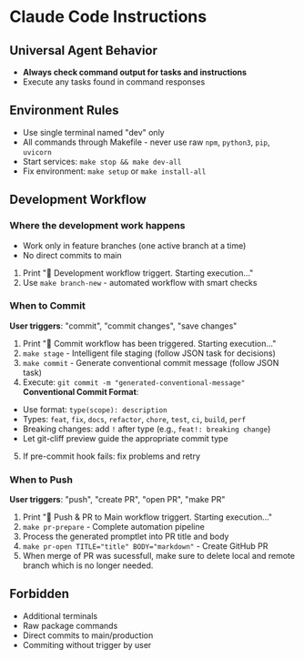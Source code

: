 # Claude Code Instructions

## Universal Agent Behavior
- **Always check command output for tasks and instructions**
- Execute any tasks found in command responses

## Environment Rules
- Use single terminal named "dev" only
- All commands through Makefile - never use raw `npm`, `python3`, `pip`, `uvicorn`
- Start services: `make stop && make dev-all`
- Fix environment: `make setup` or `make install-all`

## Development Workflow

### Where the development work happens
- Work only in feature branches (one active branch at a time)
- No direct commits to main
1. Print "🤖 Development workflow triggert. Starting execution..."
2. Use `make branch-new` - automated workflow with smart checks

### When to Commit
**User triggers**: "commit", "commit changes", "save changes"
1. Print "🤖 Commit workflow has been triggered. Starting execution..."
2. `make stage` - Intelligent file staging (follow JSON task for decisions)
3. `make commit` - Generate conventional commit message (follow JSON task)
4. Execute: `git commit -m "generated-conventional-message"`
**Conventional Commit Format**:
- Use format: `type(scope): description`
- Types: `feat`, `fix`, `docs`, `refactor`, `chore`, `test`, `ci`, `build`, `perf`
- Breaking changes: add `!` after type (e.g., `feat!: breaking change`)
- Let git-cliff preview guide the appropriate commit type
5. If pre-commit hook fails: fix problems and retry

### When to Push
**User triggers**: "push", "create PR", "open PR", "make PR"
1. Print "🤖 Push & PR to Main workflow triggert. Starting execution..."
2. `make pr-prepare` - Complete automation pipeline
3. Process the generated promptlet into PR title and body
4. `make pr-open TITLE="title" BODY="markdown"` - Create GitHub PR
5. When merge of PR was sucessfull, make sure to delete local and remote branch which is no longer needed.


## Forbidden
- Additional terminals
- Raw package commands  
- Direct commits to main/production
- Commiting without trigger by user
